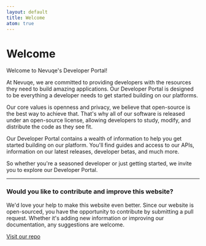 ```yaml
---
layout: default
title: Welcome
atom: true
---
```


# Welcome

Welcome to Nevuqe's Developer Portal!

At Nevuqe, we are committed to providing developers with the resources they need to build amazing applications. Our Developer Portal is designed to be everything a developer needs to get started building on our platforms.

Our core values is openness and privacy, we believe that open-source is the best way to achieve that. That's why all of our software is released under an open-source license, allowing developers to study, modify, and distribute the code as they see fit.

Our Developer Portal contains a wealth of information to help you get started building on our platform. You'll find guides and access to our APIs, information on our latest releases, developer betas, and much more.

So whether you're a seasoned developer or just getting started, we invite you to explore our Developer Portal.

---

### Would you like to contribute and improve this website?
We'd love your help to make this website even better. Since our website is open-sourced, you have the opportunity to contribute by submitting a pull request. Whether it's adding new information or improving our documentation, any suggestions are welcome.

[Visit our repo](https://github.com/Nevuqe/developer-portal)